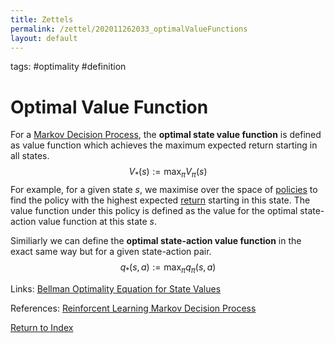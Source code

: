 ```yaml
---
title: Zettels
permalink: /zettel/202011262033_optimalValueFunctions
layout: default
---
```

tags: #optimality #definition 

# Optimal Value Function

For a [Markov Decision Process](TODO), the **optimal state value function** 
is defined as value function which achieves the maximum expected return starting in all states. 
$$
V_{*} (s) := \max_{\pi} V_{\pi}(s)
$$
For example, for a given state $s$, we maximise over the space of [policies](202011242107_rlPolicy) 
to find the policy with the highest expected [return](202011221815_returnsRL) starting in 
this state. The value function under this policy is defined as the value for 
the optimal state-action value function at this state $s$.

Similiarly we can define the **optimal state-action value function** in the exact same way but for a given 
state-action pair. 
$$
q_{*} (s, a) := \max_{\pi} q_{\pi} (s, a)
$$

Links: [Bellman Optimality Equation for State Values](202011262156_bellmanOptimalityStateValue)

References: [Reinforcent Learning Markov Decision Process](https://towardsdatascience.com/reinforcement-learning-markov-decision-process-part-2-96837c936ec3)

[Return to Index](index)